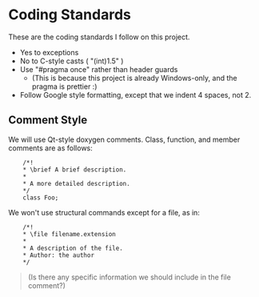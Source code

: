 # Coding Standards

These are the coding standards I follow on this project.

* Yes to exceptions
* No to C-style casts ( "(int)1.5" )
* Use "#pragma once" rather than header guards
    * (This is because this project is already Windows-only, and the pragma is prettier :)
* Follow Google style formatting, except that we indent 4 spaces, not 2.

## Comment Style

We will use Qt-style doxygen comments. Class, function, and member comments are as follows:

        /*!
        * \brief A brief description.
        *
        * A more detailed description.
        */
        class Foo;

We won't use structural commands except for a file, as in:

        /*!
        * \file filename.extension
        *
        * A description of the file.
        * Author: the author
        */

>
>(Is there any specific information we should include in the file comment?)
>
